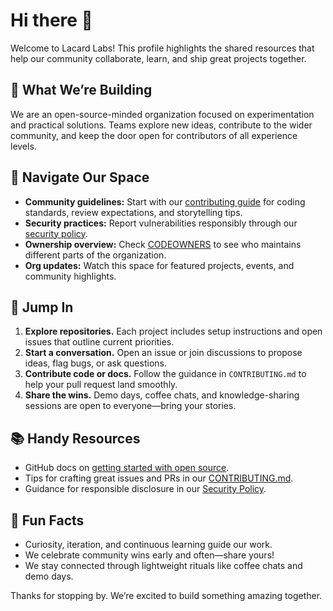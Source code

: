 # Hi there 👋

Welcome to Lacard Labs! This profile highlights the shared resources that help our community collaborate, learn, and ship great projects together.

## 🚀 What We’re Building

We are an open-source-minded organization focused on experimentation and practical solutions. Teams explore new ideas, contribute to the wider community, and keep the door open for contributors of all experience levels.

## 🧭 Navigate Our Space

- **Community guidelines:** Start with our [contributing guide](../CONTRIBUTING.md) for coding standards, review expectations, and storytelling tips.
- **Security practices:** Report vulnerabilities responsibly through our [security policy](../SECURITY.md).
- **Ownership overview:** Check [CODEOWNERS](../CODEOWNERS) to see who maintains different parts of the organization.
- **Org updates:** Watch this space for featured projects, events, and community highlights.

## 🤝 Jump In

1. **Explore repositories.** Each project includes setup instructions and open issues that outline current priorities.
2. **Start a conversation.** Open an issue or join discussions to propose ideas, flag bugs, or ask questions.
3. **Contribute code or docs.** Follow the guidance in `CONTRIBUTING.md` to help your pull request land smoothly.
4. **Share the wins.** Demo days, coffee chats, and knowledge-sharing sessions are open to everyone—bring your stories.

## 📚 Handy Resources

- GitHub docs on [getting started with open source](https://docs.github.com/get-started/exploring-projects-on-github/contributing-to-a-project).
- Tips for crafting great issues and PRs in our [CONTRIBUTING.md](../CONTRIBUTING.md).
- Guidance for responsible disclosure in our [Security Policy](../SECURITY.md).

## 🌟 Fun Facts

- Curiosity, iteration, and continuous learning guide our work.
- We celebrate community wins early and often—share yours!
- We stay connected through lightweight rituals like coffee chats and demo days.

Thanks for stopping by. We’re excited to build something amazing together.
